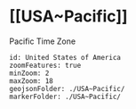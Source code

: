 
# [[USA~Pacific]]

Pacific Time Zone

```leaflet
id: United States of America
zoomFeatures: true 
minZoom: 2 
maxZoom: 18
geojsonFolder: ./USA~Pacific/
markerFolder: ./USA~Pacific/
```

